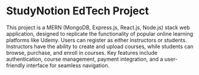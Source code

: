 # StudyNotion EdTech Project

This project is a MERN (MongoDB, Express.js, React.js, Node.js) stack web application, designed to replicate the functionality of popular online learning platforms like Udemy. Users can register as either instructors or students. Instructors have the ability to create and upload courses, while students can browse, purchase, and enroll in courses. Key features include authentication, course management, payment integration, and a user-friendly interface for seamless navigation.
